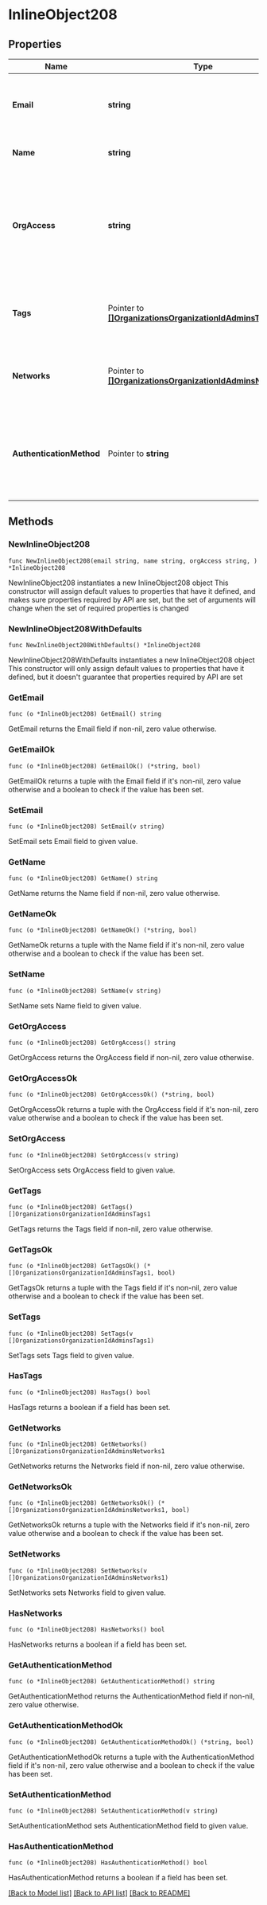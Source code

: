 # InlineObject208

## Properties

Name | Type | Description | Notes
------------ | ------------- | ------------- | -------------
**Email** | **string** | The email of the dashboard administrator. This attribute can not be updated. | 
**Name** | **string** | The name of the dashboard administrator | 
**OrgAccess** | **string** | The privilege of the dashboard administrator on the organization. Can be one of &#39;full&#39;, &#39;read-only&#39;, &#39;enterprise&#39; or &#39;none&#39; | 
**Tags** | Pointer to [**[]OrganizationsOrganizationIdAdminsTags1**](OrganizationsOrganizationIdAdminsTags1.md) | The list of tags that the dashboard administrator has privileges on | [optional] 
**Networks** | Pointer to [**[]OrganizationsOrganizationIdAdminsNetworks1**](OrganizationsOrganizationIdAdminsNetworks1.md) | The list of networks that the dashboard administrator has privileges on | [optional] 
**AuthenticationMethod** | Pointer to **string** | No longer used as of Cisco SecureX end-of-life. Can be one of &#39;Email&#39;. The default is Email authentication. | [optional] 

## Methods

### NewInlineObject208

`func NewInlineObject208(email string, name string, orgAccess string, ) *InlineObject208`

NewInlineObject208 instantiates a new InlineObject208 object
This constructor will assign default values to properties that have it defined,
and makes sure properties required by API are set, but the set of arguments
will change when the set of required properties is changed

### NewInlineObject208WithDefaults

`func NewInlineObject208WithDefaults() *InlineObject208`

NewInlineObject208WithDefaults instantiates a new InlineObject208 object
This constructor will only assign default values to properties that have it defined,
but it doesn't guarantee that properties required by API are set

### GetEmail

`func (o *InlineObject208) GetEmail() string`

GetEmail returns the Email field if non-nil, zero value otherwise.

### GetEmailOk

`func (o *InlineObject208) GetEmailOk() (*string, bool)`

GetEmailOk returns a tuple with the Email field if it's non-nil, zero value otherwise
and a boolean to check if the value has been set.

### SetEmail

`func (o *InlineObject208) SetEmail(v string)`

SetEmail sets Email field to given value.


### GetName

`func (o *InlineObject208) GetName() string`

GetName returns the Name field if non-nil, zero value otherwise.

### GetNameOk

`func (o *InlineObject208) GetNameOk() (*string, bool)`

GetNameOk returns a tuple with the Name field if it's non-nil, zero value otherwise
and a boolean to check if the value has been set.

### SetName

`func (o *InlineObject208) SetName(v string)`

SetName sets Name field to given value.


### GetOrgAccess

`func (o *InlineObject208) GetOrgAccess() string`

GetOrgAccess returns the OrgAccess field if non-nil, zero value otherwise.

### GetOrgAccessOk

`func (o *InlineObject208) GetOrgAccessOk() (*string, bool)`

GetOrgAccessOk returns a tuple with the OrgAccess field if it's non-nil, zero value otherwise
and a boolean to check if the value has been set.

### SetOrgAccess

`func (o *InlineObject208) SetOrgAccess(v string)`

SetOrgAccess sets OrgAccess field to given value.


### GetTags

`func (o *InlineObject208) GetTags() []OrganizationsOrganizationIdAdminsTags1`

GetTags returns the Tags field if non-nil, zero value otherwise.

### GetTagsOk

`func (o *InlineObject208) GetTagsOk() (*[]OrganizationsOrganizationIdAdminsTags1, bool)`

GetTagsOk returns a tuple with the Tags field if it's non-nil, zero value otherwise
and a boolean to check if the value has been set.

### SetTags

`func (o *InlineObject208) SetTags(v []OrganizationsOrganizationIdAdminsTags1)`

SetTags sets Tags field to given value.

### HasTags

`func (o *InlineObject208) HasTags() bool`

HasTags returns a boolean if a field has been set.

### GetNetworks

`func (o *InlineObject208) GetNetworks() []OrganizationsOrganizationIdAdminsNetworks1`

GetNetworks returns the Networks field if non-nil, zero value otherwise.

### GetNetworksOk

`func (o *InlineObject208) GetNetworksOk() (*[]OrganizationsOrganizationIdAdminsNetworks1, bool)`

GetNetworksOk returns a tuple with the Networks field if it's non-nil, zero value otherwise
and a boolean to check if the value has been set.

### SetNetworks

`func (o *InlineObject208) SetNetworks(v []OrganizationsOrganizationIdAdminsNetworks1)`

SetNetworks sets Networks field to given value.

### HasNetworks

`func (o *InlineObject208) HasNetworks() bool`

HasNetworks returns a boolean if a field has been set.

### GetAuthenticationMethod

`func (o *InlineObject208) GetAuthenticationMethod() string`

GetAuthenticationMethod returns the AuthenticationMethod field if non-nil, zero value otherwise.

### GetAuthenticationMethodOk

`func (o *InlineObject208) GetAuthenticationMethodOk() (*string, bool)`

GetAuthenticationMethodOk returns a tuple with the AuthenticationMethod field if it's non-nil, zero value otherwise
and a boolean to check if the value has been set.

### SetAuthenticationMethod

`func (o *InlineObject208) SetAuthenticationMethod(v string)`

SetAuthenticationMethod sets AuthenticationMethod field to given value.

### HasAuthenticationMethod

`func (o *InlineObject208) HasAuthenticationMethod() bool`

HasAuthenticationMethod returns a boolean if a field has been set.


[[Back to Model list]](../README.md#documentation-for-models) [[Back to API list]](../README.md#documentation-for-api-endpoints) [[Back to README]](../README.md)


